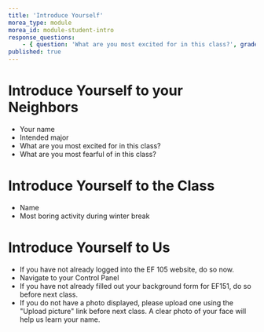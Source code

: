 ```yaml
---
title: 'Introduce Yourself'
morea_type: module
morea_id: module-student-intro
response_questions:
    - { question: 'What are you most excited for in this class?', grade_item: lab01a, answers: ['C:Developing better file management skills', 'C:Learning/practicing Spreadsheet skills', 'C:Learning/practicing MATLAB/programming skills', 'C:All the things'] }
published: true
---
```

# Introduce Yourself to your Neighbors

- Your name
- Intended major
- What are you most excited for in this class?
- What are you most fearful of in this class?

# Introduce Yourself to the Class

- Name
- Most boring activity during winter break

# Introduce Yourself to Us

- If you have not already logged into the EF 105 website, do so now.
- Navigate to your Control Panel
- If you have not already filled out your background form for EF151, do so before next class.
- If you do not have a photo displayed, please upload one using the
  "Upload picture" link before next class. A clear photo of your face will help us learn
  your name.

<!--
<div class="response-question" data-module="ef105-intro" data-id="0"/>
-->
